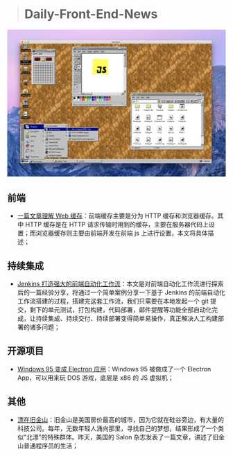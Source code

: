 > # Daily-Front-End-News

[![cover][img]][link]

[img]: https://github.com/fengshangwuqi/Daily-Front-End-News/blob/master/history/2018/08/26/felixrieseberg_windows95.jpg "Windows 95 变成 Electron 应用"
[link]: https://github.com/felixrieseberg/windows95

## 前端

- [一篇文章理解 Web 缓存](https://segmentfault.com/a/1190000015809379)：前端缓存主要是分为 HTTP 缓存和浏览器缓存。其中 HTTP 缓存是在 HTTP 请求传输时用到的缓存，主要在服务器代码上设置；而浏览器缓存则主要由前端开发在前端 js 上进行设置，本文将具体描述；

## 持续集成

- [Jenkins 打造强大的前端自动化工作流](https://juejin.im/post/5ad1980e6fb9a028c42ea1be)：本文是对前端自动化工作流进行探索后的一篇经验分享，将通过一个简单案例分享一下基于 Jenkins 的前端自动化工作流搭建的过程，搭建完这套工作流，我们只需要在本地发起一个 git 提交，剩下的单元测试，打包构建，代码部署，邮件提醒等功能全部自动化完成，让持续集成、持续交付、持续部署变得简单易操作，真正解决人工构建部署的诸多问题；

## 开源项目

- [Windows 95 变成 Electron 应用](https://github.com/felixrieseberg/windows95)：Windows 95 被做成了一个 Electron App，可以用来玩 DOS 游戏，底层是 x86 的 JS 虚拟机；

## 其他

- [漂在旧金山](http://www.ruanyifeng.com/blog/2018/08/san-francisco.html)：旧金山是美国房价最高的城市，因为它就在硅谷旁边，有大量的科技公司。每年，无数年轻人涌向那里，寻找自己的梦想，结果形成了一个类似"北漂"的特殊群体。昨天，美国的 Salon 杂志发表了一篇文章，讲述了旧金山普通程序员的生活；
